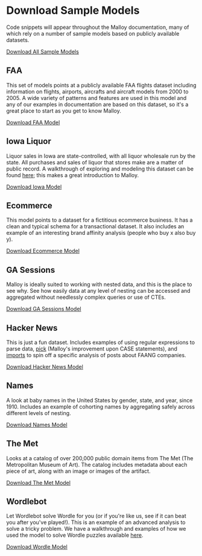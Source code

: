 # Download Sample Models

Code snippets will appear throughout the Malloy documentation, many of which rely on a number of sample models based on publicly available datasets.

<a class="button-link" href="https://malloydata.github.io/aux/generated/faa.zip">
    Download All Sample Models
</a>

## FAA

This set of models points at a publicly available FAA flights dataset including information on flights, airports, aircrafts and aircraft models from 2000 to 2005. A wide variety of patterns and features are used in this model and any of our examples in documentation are based on this dataset, so it's a great place to start as you get to know Malloy.

<a class="button-link" href="https://malloydata.github.io/aux/generated/faa.zip">
    Download FAA Model
</a>

## Iowa Liquor

Liquor sales in Iowa are state-controlled, with all liquor wholesale run by the state. All purchases and sales of liquor that stores make are a matter of public record. A walkthrough of exploring and modeling this dataset can be found [here](https://malloydata.github.io/documentation/examples/iowa/iowa.md); this makes a great introduction to Malloy.

<a class="button-link" href="https://malloydata.github.io/aux/generated/iowa.zip">
    Download Iowa Model
</a>

## Ecommerce

This model points to a dataset for a fictitious ecommerce business. It has a  clean and typical schema for a transactional dataset. It also includes an example of an interesting brand affinity analysis (people who buy x also buy y).

<a class="button-link" href="https://malloydata.github.io/aux/generated/ecommerce.zip">
    Download Ecommerce Model
</a>

## GA Sessions

Malloy is ideally suited to working with nested data, and this is the place to see why. See how easily data at any level of nesting can be accessed and aggregated without needlessly complex queries or use of CTEs.

<a class="button-link" href="https://malloydata.github.io/aux/generated/ga_sessions.zip">
    Download GA Sessions Model
</a>

## Hacker News

This is just a fun dataset. Includes examples of using regular expressions to parse data, [pick](https://malloydata.github.io/documentation/language/expressions#pick-expressions) (Malloy's improvement upon CASE statements), and [imports](https://malloydata.github.io/documentation/language/imports.md) to spin off a specific analysis of posts about FAANG companies.

<a class="button-link" href="https://malloydata.github.io/aux/generated/hackernews.zip">
    Download Hacker News Model
</a>

## Names

A look at baby names in the United States by gender, state, and year, since 1910. Includes an example of cohorting names by aggregating safely across different levels of nesting.

<a class="button-link" href="https://malloydata.github.io/aux/generated/names.zip">
    Download Names Model
</a>

## The Met

Looks at a catalog of over 200,000 public domain items from The Met (The Metropolitan Museum of Art). The catalog includes metadata about each piece of art, along with an image or images of the artifact.

<a class="button-link" href="https://malloydata.github.io/aux/generated/the_met.zip">
    Download The Met Model
</a>

## Wordlebot

Let Wordlebot solve Wordle for you (or if you're like us, see if it can beat you after you've played!). This is an example of an advanced analysis to solve a tricky problem. We have a walkthrough and examples of how we used the model to solve Wordle puzzles available [here](https://malloydata.github.io/documentation/examples/wordle/wordle.md).

<a class="button-link" href="https://malloydata.github.io/aux/generated/wordle.zip">
    Download Wordle Model
</a>
